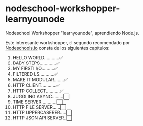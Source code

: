 # nodeschool-workshopper-learnyounode
Nodeschool Workshopper "learnyounode", aprendiendo Node.js.

Este interesante workshopper, el segundo recomendado por [Nodeschools.io](http://nodeschool.io/) consta de los siguientes capítulos: 

1. HELLO WORLD............:white_check_mark:
2. BABY STEPS.............:white_check_mark:
3. MY FIRSTI I/O..........:white_check_mark:
4. FILTERED LS............:white_check_mark:
5. MAKE IT MODULAR........:white_check_mark:
6. HTTP CLIENT............:white_check_mark:
7. HTTP COLLECT...........:white_check_mark:
8. JUGGLING ASYNC.........:white_large_square:
9. TIME SERVER............:white_large_square:
10. HTTP FILE SERVER......:white_large_square:
11. HTTP UPPERCASERER.....:white_large_square:
12. HTTP JSON API SERVER..:white_large_square:
